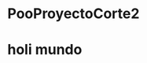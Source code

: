 # PooProyectoCorte2<!DOCTYPE html>
<html lang="es">
<head>
    <meta charset="UTF-8">
    <title>Document</title>
    
<link rel="stylesheet" href="./css/bootstrap.min.css">
   
    
</head>
<body>
    <h1>holi mundo</h1>
</body>
</html>

